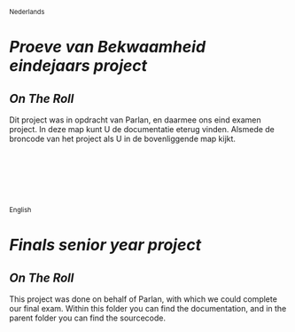 <sub> Nederlands </sub>


# _Proeve van Bekwaamheid eindejaars project_

## _On The Roll_

Dit project was in opdracht van Parlan, en daarmee ons eind examen project.
In deze map kunt U de documentatie eterug vinden. Alsmede de broncode van het project als U in de bovenliggende map kijkt.

<br>
<br>
<br>
<br>
<br>



<sub> English </sub>


# _Finals senior year project_

## _On The Roll_

This project was done on behalf of Parlan, with which we could complete our final exam.
Within this folder you can find the documentation, and in the parent folder you can find the sourcecode.
